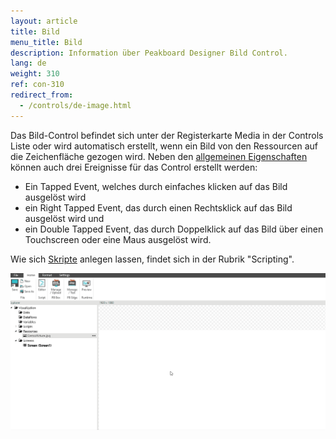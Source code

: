 ```yaml
---
layout: article
title: Bild
menu_title: Bild
description: Information über Peakboard Designer Bild Control.
lang: de
weight: 310
ref: con-310
redirect_from:
  - /controls/de-image.html
---
```


Das Bild-Control befindet sich unter der Registerkarte Media in der Controls Liste oder wird automatisch erstellt, wenn ein Bild von den Ressourcen auf die Zeichenfläche gezogen wird. 
Neben den [allgemeinen Eigenschaften](/controls/de-allgemeine-eigenschaften.html) können auch drei Ereignisse für das Control erstellt werden: 
* Ein Tapped Event, welches durch einfaches klicken auf das Bild ausgelöst wird 
* ein Right Tapped Event, das durch einen Rechtsklick auf das Bild ausgelöst wird und 
* ein Double Tapped Event, das durch Doppelklick auf das Bild über einen Touchscreen oder eine Maus ausgelöst wird.

Wie sich [Skripte](/scripting/de-script-engine.html) anlegen lassen, findet sich in der Rubrik "Scripting".

![image_1](/assets/images/Controls/Picture/controls-picture01.gif)